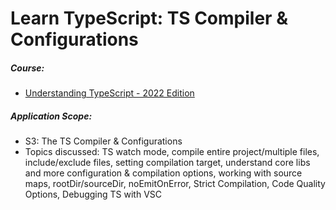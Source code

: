 # Learn TypeScript: TS Compiler & Configurations

##### Course:

- [Understanding TypeScript - 2022 Edition](https://www.udemy.com/course/understanding-typescript)

##### Application Scope:

- S3: The TS Compiler & Configurations
- Topics discussed: TS watch mode, compile entire project/multiple files, include/exclude files, setting compilation target, understand core libs and more configuration & compilation options, working with source maps, rootDir/sourceDir, noEmitOnError, Strict Compilation, Code Quality Options, Debugging TS with VSC
